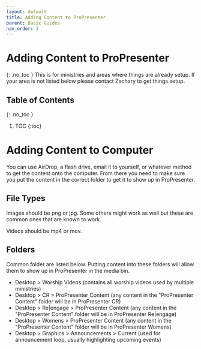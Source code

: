 ```yaml
---
layout: default
title: Adding Content to ProPresenter
parent: Basic Guides
nav_order: 3
---
```


# Adding Content to ProPresenter
{: .no_toc }
This is for ministries and areas where things are already setup. If your area is not listed below please contact Zachary to get things setup.

## Table of Contents
{: .no_toc }

1. TOC
{:toc}

# Adding Content to Computer
You can use AirDrop, a flash drive, email it to yourself, or whatever method to get the content onto the computer. From there you need to make sure you put the content in the correct folder to get it to show up in ProPresenter.

## File Types
Images should be png or jpg. Some others might work as well but these are common ones that are known to work.

Videos should be mp4 or mov.

## Folders
Common folder are listed below. Putting content into these folders will allow them to show up in ProPresenter in the media bin.

- Desktop > Worship Videos (contains all worship videos used by multiple ministries)
- Desktop > CR > ProPresenter Content (any content in the "ProPresenter Content" folder will be in ProPresenter CR)
- Desktop > Re\|engage > ProPresenter Content (any content in the "ProPresenter Content" folder will be in ProPresenter Re\|engage)
- Desktop > Womens > ProPresenter Content (any content in the "ProPresenter Content" folder will be in ProPresenter Womens)
- Desktop > Graphics > Announcements > Current (used for announcement loop, usually highlighting upcoming events)
